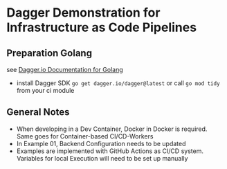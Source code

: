 # Dagger Demonstration for Infrastructure as Code Pipelines

## Preparation Golang

see [Dagger.io Documentation for Golang](https://docs.dagger.io/sdk/go/371491/install)

* install Dagger SDK
    `go get dagger.io/dagger@latest` or call `go mod tidy` from your ci module

## General Notes

* When developing in a Dev Container, Docker in Docker is required. Same goes for Container-based CI/CD-Workers
* In Example 01, Backend Configuration needs to be updated
* Examples are implemented with GitHub Actions as CI/CD system. Variables for local Execution will need to be set up manually
